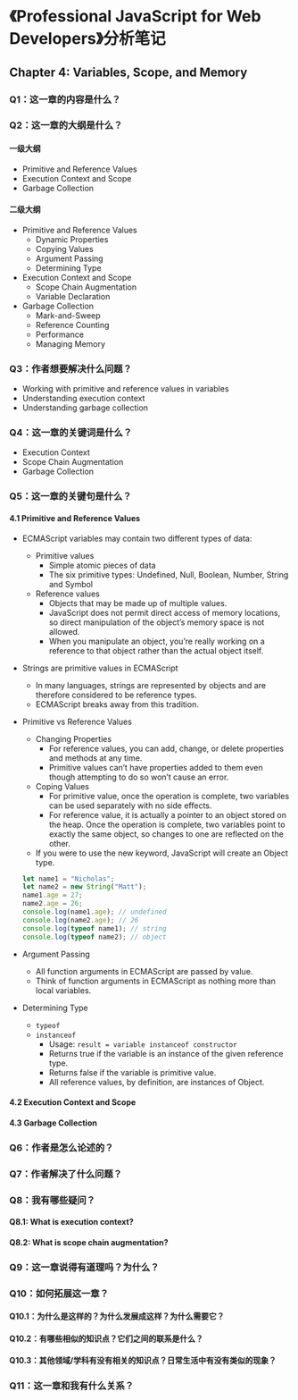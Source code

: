 # 《Professional JavaScript for Web Developers》分析笔记

## Chapter 4: Variables, Scope, and Memory

### Q1：这一章的内容是什么？

### Q2：这一章的大纲是什么？

#### 一级大纲

- Primitive and Reference Values
- Execution Context and Scope
- Garbage Collection

#### 二级大纲

- Primitive and Reference Values
  - Dynamic Properties
  - Copying Values
  - Argument Passing
  - Determining Type
- Execution Context and Scope
  - Scope Chain Augmentation
  - Variable Declaration
- Garbage Collection
  - Mark-and-Sweep
  - Reference Counting
  - Performance
  - Managing Memory

### Q3：作者想要解决什么问题？

- Working with primitive and reference values in variables
- Understanding execution context
- Understanding garbage collection

### Q4：这一章的关键词是什么？

- Execution Context
- Scope Chain Augmentation
- Garbage Collection

### Q5：这一章的关键句是什么？

#### 4.1 Primitive and Reference Values

- ECMAScript variables may contain two different types of data:
  - Primitive values
    - Simple atomic pieces of data
    - The six primitive types: Undefined, Null, Boolean, Number, String and Symbol
  - Reference values
    - Objects that may be made up of multiple values.
    - JavaScript does not permit direct access of memory locations,
      so direct manipulation of the object’s memory space is not allowed.
    - When you manipulate an object,
      you’re really working on a reference to that object rather than the actual object itself.

- Strings are primitive values in ECMAScript
  - In many languages,
    strings are represented by objects and are therefore considered to be reference types.
  - ECMAScript breaks away from this tradition.

- Primitive vs Reference Values
  - Changing Properties
    - For reference values, you can add, change, or delete properties and methods at any time.
    - Primitive values can’t have properties added to them even though attempting to do so won’t cause an error. 
  - Coping Values
    - For primitive value,
      once the operation is complete, two variables can be used separately with no side effects.
    - For reference value, it is actually a pointer to an object stored on the heap.
      Once the operation is complete, two variables point to exactly the same object,
      so changes to one are reflected on the other.
  - If you were to use the new keyword, JavaScript will create an Object type.

  ```javascript
  let name1 = "Nicholas";
  let name2 = new String("Matt");
  name1.age = 27;
  name2.age = 26;
  console.log(name1.age); // undefined
  console.log(name2.age); // 26
  console.log(typeof name1); // string
  console.log(typeof name2); // object
  ```

- Argument Passing
  - All function arguments in ECMAScript are passed by value.
  - Think of function arguments in ECMAScript as nothing more than local variables.

- Determining Type
  - `typeof`
  - `instanceof`
    - Usage: `result = variable instanceof constructor`
    - Returns true if the variable is an instance of the given reference type.
    - Returns false if the variable is primitive value.
    - All reference values, by definition, are instances of Object.

#### 4.2 Execution Context and Scope

#### 4.3 Garbage Collection

### Q6：作者是怎么论述的？

### Q7：作者解决了什么问题？

### Q8：我有哪些疑问？

#### Q8.1: What is execution context?

#### Q8.2: What is scope chain augmentation?

### Q9：这一章说得有道理吗？为什么？

### Q10：如何拓展这一章？

#### Q10.1：为什么是这样的？为什么发展成这样？为什么需要它？

#### Q10.2：有哪些相似的知识点？它们之间的联系是什么？

#### Q10.3：其他领域/学科有没有相关的知识点？日常生活中有没有类似的现象？

### Q11：这一章和我有什么关系？

